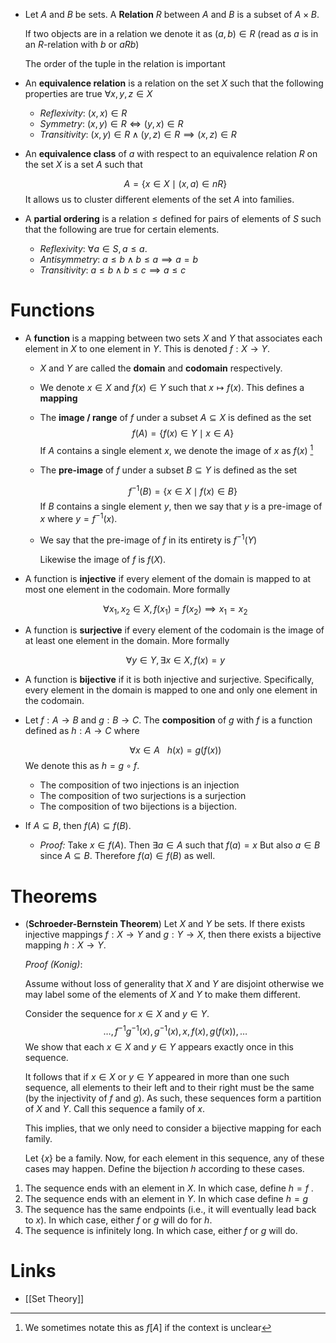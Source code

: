 * Let $A$ and $B$ be sets. A **Relation** $R$ between $A$ and $B$ is a subset of $A\times B$. 
  
  If two objects are in a relation we denote it as $(a,b)\in R$ (read as $a$ is in an $R$-relation with $b$ or $aRb$) 
  
  The order of the tuple in the relation is important

* An **equivalence relation** is a relation on the set $X$ such that the following properties are true $\forall x,y,z\in X$ 
	* *Reflexivity*: $(x,x)\in R$
	* *Symmetry*: $(x,y)\in R \iff (y,x)\in R$
	* *Transitivity*: $(x,y)\in R \wedge (y,z)\in R \implies (x,z)\in R$
* An **equivalence class** of $a$ with respect to an equivalence relation $R$ on the set $X$ is a set $A$ such that 
  
  $$
  A = \{x\in X\mid (x,a)\in nR\}
  $$
  It allows us to cluster different elements of the set $A$ into families.

* A **partial ordering** is a relation $\le$ defined for pairs of elements of $S$ such that the following are true for certain elements.
	* *Reflexivity*: $\forall a\in S, a\le a$. 
	* *Antisymmetry*:  $a\le b \wedge b\le a \implies a = b$ 
	* *Transitivity*: $a\le b \wedge b\le c \implies a\le c$

# Functions 
* A **function** is a mapping between two sets $X$ and $Y$ that associates each element in $X$ to one element in $Y$. This is denoted $f:X\to Y$.  
	* $X$ and $Y$ are called the **domain** and **codomain** respectively.
	* We denote $x\in X$ and $f(x)\in Y$ such that $x\mapsto f(x)$. This defines a **mapping**
	* The **image / range** of $f$ under a subset $A \subseteq X$ is defined as the set 
	  $$
	  f(A) = \{f(x)\in Y \mid x\in A\}
	  $$
	  If $A$ contains a single element $x$, we denote the image of $x$ as $f(x)$ [^not_1]
	* The **pre-image** of $f$ under a subset $B\subseteq Y$ is defined as the set 
	  
	  $$
	  f^{-1}(B) = \{x\in X \mid f(x) \in B\}
	  $$
	  If $B$ contains a single element $y$, then we say that $y$ is a pre-image of $x$ where $y=f^{-1}(x)$. 
	* We say that the pre-image of $f$ in its entirety is $f^{-1}(Y)$
	  
	  Likewise the image of $f$ is $f(X)$. 

[^not_1]: We sometimes notate this as $f[A]$ if the context is unclear

* A function is **injective** if every element of the domain is mapped to at most one element in the codomain. More formally
  
  $$
  \forall x_1,x_2\in X, f(x_1)=f(x_2)\implies x_1=x_2
  $$

* A function is **surjective** if every element of the codomain is the image of at least one element in the domain. More formally
  
  $$
  \forall y\in Y,\exists x\in X, f(x)=y
  $$
* A function is **bijective** if it is both injective and surjective.  Specifically, every element in the domain is mapped to one and only one element in the codomain.

* Let $f:A\to B$ and $g: B\to C$. The **composition** of $g$ with $f$ is a function defined as $h:A\to C$ where
  
  $$
  \forall x \in A \ \ \ h(x) = g(f(x))
  $$
  We denote this as $h=g\circ f$. 
	* The composition of two injections is an injection
	* The composition of two surjections is a surjection
	* The composition of two bijections is a bijection.

* If $A\subseteq B$, then $f(A)\subseteq f(B)$.
	* *Proof:* Take  $x\in f(A)$. Then $\exists a\in A$ such that $f(a)=x$ But also $a\in B$ since $A\subseteq B$. Therefore $f(a)\in f(B)$ as well.
# Theorems
* (**Schroeder-Bernstein Theorem**) Let $X$ and $Y$ be sets. If there exists injective mappings $f:X\to Y$ and $g:Y\to X$, then there exists a bijective mapping $h:X\to Y$. 
  
  *Proof (Konig)*:  
  
  Assume without loss of generality that $X$ and $Y$ are disjoint otherwise we may label some of the elements of $X$ and $Y$  to make them different.  
  
  Consider the sequence for $x\in X$ and $y\in Y$. 
  $$
  \dots, f^{-1}g^{-1}(x),g^{-1}(x), x,f(x),g(f(x)), \dots
  $$
  We show that each $x\in X$ and $y \in Y$ appears exactly once in this sequence. 
  
  It follows that if $x\in X$ or $y\in Y$ appeared in more than one such sequence, all elements to their left and to their right must be the same (by the injectivity of $f$ and $g$). As such, these sequences form a partition of $X$ and $Y$. Call this sequence a family of $x$.
  
  This implies, that we only need to consider a bijective mapping for each family.  
  
  Let $\{x\}$ be a family. Now, for each element in this sequence, any of these cases may happen. Define the bijection $h$ according to these cases.
1. The sequence ends with an element in $X$. In which case, define $h=f$ .
2. The sequence ends with an element in $Y$. In which case define $h=g$
3. The sequence has the same endpoints (i.e., it will eventually lead back to $x$). In which case, either $f$ or $g$ will do for $h$.
4. The sequence is infinitely long. In which case, either $f$ or $g$ will do.

# Links
* [[Set Theory]]